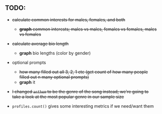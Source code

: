 ## TODO:

- <strike>calculate common interests for males, females, and both</strike>
    - <strike>**graph** common interests; males vs males, females vs females, males vs females</strike>
  
- <strike>calculate average bio length</strike>
    - **graph** bio lengths (color by gender)

- optional prompts
    - <strike>how many filled out all 3, 2, 1 etc (get count of how many people filled out n many optional prompts)</strike>
    - **graph** it

- <strike>I changed `anthem` to be the genre of the song instead; we're going to take a look at the most popular genre in our sample size</strike>


- `profiles.count()` gives some interesting metrics if we need/want them
